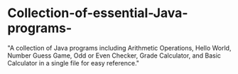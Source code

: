 # Collection-of-essential-Java-programs-
"A collection of Java programs including Arithmetic Operations, Hello World, Number Guess Game, Odd or Even Checker, Grade Calculator, and Basic Calculator in a single file for easy reference."
